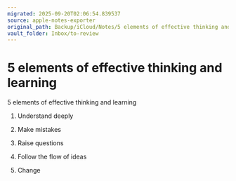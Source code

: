 ```yaml
---
migrated: 2025-09-20T02:06:54.839537
source: apple-notes-exporter
original_path: Backup/iCloud/Notes/5 elements of effective thinking and learning.md
vault_folder: Inbox/to-review
---
```

# 5 elements of effective thinking and learning

5 elements of effective thinking and learning

1. Understand deeply

2. Make mistakes

3. Raise questions

4. Follow the flow of ideas

5. Change 

